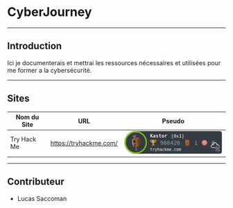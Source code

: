 # CyberJourney

---

## Introduction

Ici je documenterais et mettrai les ressources nécessaires et utilisées pour me former a la cybersécurité.

---

## Sites

| Nom du Site | URL              | Pseudo |
|-------------|------------------|--------|
| Try Hack Me    | <https://tryhackme.com/> | ![](images/Kastor.png)|

---

## Contributeur

- Lucas Saccoman